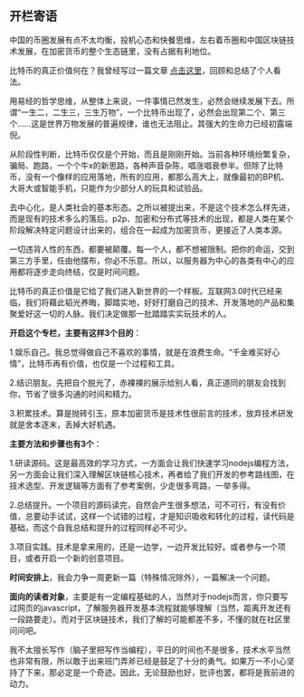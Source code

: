 ## 开栏寄语

中国的币圈发展有点不太均衡，投机心态和快餐思维，左右着币圈和中国区块链技术发展，在加密货币的整个生态链里，没有占据有利地位。

比特币的真正价值何在？我曾经写过一篇文章 [点击这里](http://8btc.com/forum.php?mod=viewthread&tid=27010&page=1#pid336996)，回顾和总结了个人看法。

用易经的哲学思维，从整体上来说，一件事情已然发生，必然会继续发展下去。所谓“一生二，二生三，三生万物”，一个比特币出现了，必然会出现第二个、第三个……这是世界万物发展的普遍规律，谁也无法阻止。其强大的生命力已经初露端倪。

从阶段性判断，比特币仅仅是个开始，而且是刚刚开始。当前各种环境纷繁复杂，骗局、跑路，一个个牛x的新思路，各种声音杂陈，唱涨唱衰参半。但除了比特币，没有一个像样的应用落地，所有的应用，都那么高大上，就像最初的BP机、大哥大或智能手机，只能作为少部分人的玩具和试验品。

去中心化，是人类社会的基本形态。之所以被提出来，不是这个技术怎么样先进，而是现有的技术多么的落后。p2p、加密和分布式等技术的出现，都是人类在某个阶段解决特定问题设计出来的，组合在一起成为加密货币，更接近了人类本源。

一切违背人性的东西，都要被颠覆。每一个人，都不想被限制。把你的命运，交到第三方手里，任由他摆布，你必不乐意。所以，以服务器为中心的各类有中心的应用都将逐步走向终结，仅是时间问题。

比特币的真正价值是它给了我们进入新世界的一个样板。互联网3.0时代已经来临，我们将藉此韬光养晦，脚踏实地，好好打磨自己的技术、开发落地的产品和集聚爱好这一切的人脉。我们决定做那一批踏踏实实玩技术的人。

**开启这个专栏，主要有这样3个目的**：

1.娱乐自己。我总觉得做自己不喜欢的事情，就是在浪费生命。“千金难买好心情”，比特币再有价值，也仅是一个过程和工具。

2.结识朋友。先把自个脱光了，赤裸裸的展示给别人看，真正道同的朋友会找到你，节省了很多沟通的时间和精力。

3.积累技术。算是抛砖引玉，原本加密货币是技术性很前言的技术，放弃技术研发就是舍本逐末，丢掉大好机遇。

**主要方法和步骤也有3个**：

1.研读源码。这是最高效的学习方式，一方面会让我们快速学习nodejs编程方法，另一方面会让我们深入理解区块链核心技术，再者给了我们开发的参考路线图，在技术选型、开发逻辑等方面有了参考案例，少走很多弯路，一举多得。

2.总结提升。一个项目的源码读完，自然会产生很多想法，可不可行，有没有价值，总要动手试试，这样一个试错的过程，才是知识吸收和转化的过程，读代码是基础，而这个自我总结和提升的过程同样必不可少。

3.项目实践。技术是拿来用的，还是一边学，一边开发比较好。或者参与一个项目，或者开启一个新的创意项目。

**时间安排上**，我会力争一周更新一篇（特殊情况除外），一篇解决一个问题。

**面向的读者对象**，主要是有一定编程基础的人，当然对于nodejs而言，你只要写过网页的javascript，了解服务器开发基本流程就能够理解（当然，距离开发还有一段路要走）。而对于区块链技术，我们了解的可能都差不多，不懂的就在社区里问问吧。

我不太擅长写作（脑子里把写作当编程），平日的时间也不是很多，技术水平当然也非常有限，所以敢于出来班门弄斧已经是鼓足了十分的勇气。如果万一不小心坚持了下来，那必定是一个奇迹。因此，无论鼓励也好，批评也罢，都将是我前进的动力。
